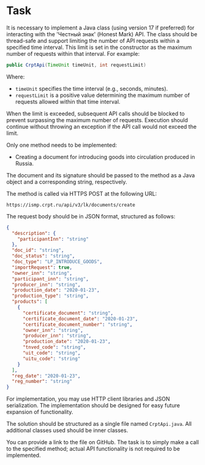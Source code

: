 # Task

It is necessary to implement a Java class (using version 17 if preferred) for interacting with the 'Честный знак' (Honest Mark) API. The class should be thread-safe and support limiting the number of API requests within a specified time interval. This limit is set in the constructor as the maximum number of requests within that interval. For example:

```java
public CrptApi(TimeUnit timeUnit, int requestLimit)
```

Where:

- `timeUnit` specifies the time interval (e.g., seconds, minutes).
- `requestLimit` is a positive value determining the maximum number of requests allowed within that time interval.

When the limit is exceeded, subsequent API calls should be blocked to prevent surpassing the maximum number of requests. Execution should continue without throwing an exception if the API call would not exceed the limit.

Only one method needs to be implemented:

- Creating a document for introducing goods into circulation produced in Russia.

The document and its signature should be passed to the method as a Java object and a corresponding string, respectively.

The method is called via HTTPS POST at the following URL:

```text
https://ismp.crpt.ru/api/v3/lk/documents/create
```

The request body should be in JSON format, structured as follows:

```json
{
  "description": {
    "participantInn": "string"
  },
  "doc_id": "string",
  "doc_status": "string",
  "doc_type": "LP_INTRODUCE_GOODS",
  "importRequest": true,
  "owner_inn": "string",
  "participant_inn": "string",
  "producer_inn": "string",
  "production_date": "2020-01-23",
  "production_type": "string",
  "products": [
    {
      "certificate_document": "string",
      "certificate_document_date": "2020-01-23",
      "certificate_document_number": "string",
      "owner_inn": "string",
      "producer_inn": "string",
      "production_date": "2020-01-23",
      "tnved_code": "string",
      "uit_code": "string",
      "uitu_code": "string"
    }
  ],
  "reg_date": "2020-01-23",
  "reg_number": "string"
}
```

For implementation, you may use HTTP client libraries and JSON serialization. The implementation should be designed for easy future expansion of functionality.

The solution should be structured as a single file named `CrptApi.java`. All additional classes used should be inner classes.

You can provide a link to the file on GitHub. The task is to simply make a call to the specified method; actual API functionality is not required to be implemented.
